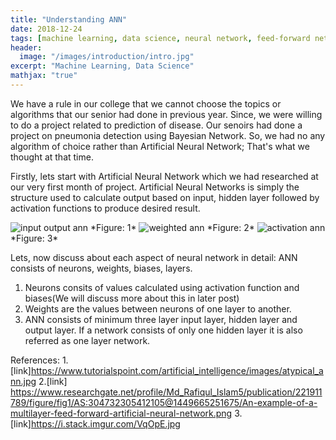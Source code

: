 ```yaml
---
title: "Understanding ANN"
date: 2018-12-24
tags: [machine learning, data science, neural network, feed-forward network]
header:
  image: "/images/introduction/intro.jpg"
excerpt: "Machine Learning, Data Science"
mathjax: "true"
---
```


We have a rule in our college that we cannot choose the topics or algorithms that our senior had done in previous year. Since, we were willing to do a project related to prediction of disease. Our senoirs had done a project on pneumonia detection using Bayesian Network. So, we had no any algorithm of choice rather than Artificial Neural Network; That's what we thought at that time.

Firstly, lets start with Artificial Neural Network which we had researched at our very first month of project. Artificial Neural Networks is simply the structure used to calculate output based on input, hidden layer followed by activation functions to produce desired result.

<img src="{{ site.url }}{{ site.baseurl }}/images/ann/ann_basic.jpg" alt="input output ann">
*Figure: 1*
<img src="{{ site.url }}{{ site.baseurl }}/images/ann/ann_weight.png" alt="weighted ann">
*Figure: 2*
<img src="{{ site.url }}{{ site.baseurl }}/images/ann/ann_math.jpg" alt="activation ann">
*Figure: 3*

Lets, now discuss about each aspect of neural network in detail:
ANN consists of neurons, weights, biases, layers.

  1. Neurons consits of values calculated using activation function and biases(We will discuss more about this in later post)
  2. Weights are the values between neurons of one layer to another.
  3. ANN consists of minimum three layer input layer, hidden layer and output layer. If a network consists of only one          hidden layer it is also referred as one layer network.


References:
  1.[link]https://www.tutorialspoint.com/artificial_intelligence/images/atypical_ann.jpg
  2.[link]         https://www.researchgate.net/profile/Md_Rafiqul_Islam5/publication/221911789/figure/fig1/AS:304732305412105@1449665251675/An-example-of-a-multilayer-feed-forward-artificial-neural-network.png
  3.[link]https://i.stack.imgur.com/VqOpE.jpg
